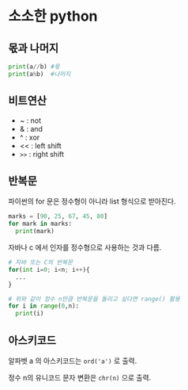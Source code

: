 # 소소한 python

## 몫과 나머지

```python
print(a//b)	#몫
print(a%b)	#나머지
```



## 비트연산

* ~ : not
* & : and
* ^ : xor
* << : left shift
* `>>` : right shift



## 반복문

파이썬의 for 문은 정수형이 아니라 list 형식으로 받아진다. 

```python
marks = [90, 25, 67, 45, 80]
for mark in marks: 
  print(mark)
```

자바나 c 에서 인자를 정수형으로 사용하는 것과 다름.

```python
# 자바 또는 C의 반복문
for(int i=0; i<n; i++){
  ...
}

# 위와 같이 정수 n만큼 반복문을 돌리고 싶다면 range() 활용
for i in range(0,n):
  print(i)
```



## 아스키코드

알파벳 a 의 아스키코드는 `ord('a')` 로 출력.

정수 n의 유니코드 문자 변환은 `chr(n)` 으로 출력.